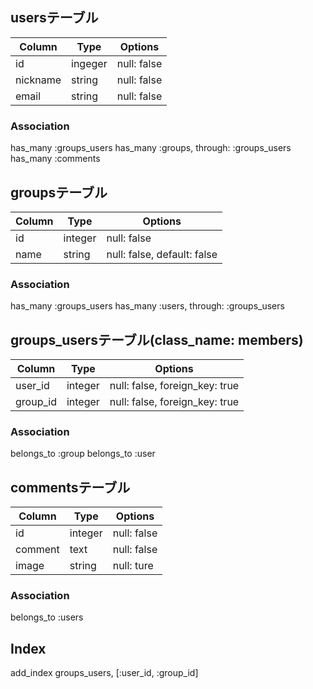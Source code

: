 ## usersテーブル

|Column|Type|Options|
|------|----|-------|
|id|ingeger|null: false|
|nickname|string|null: false|
|email|string|null: false|

### Association
has_many :groups_users
has_many :groups, through: :groups_users
has_many :comments

## groupsテーブル

|Column|Type|Options|
|------|----|-------|
|id|integer|null: false|
|name|string|null: false, default: false|

### Association
has_many :groups_users
has_many :users, through: :groups_users

## groups_usersテーブル(class_name: members)

|Column|Type|Options|
|------|----|-------|
|user_id|integer|null: false, foreign_key: true|
|group_id|integer|null: false, foreign_key: true|

### Association
belongs_to :group
belongs_to :user

## commentsテーブル

|Column|Type|Options|
|------|----|-------|
|id|integer|null: false|
|comment|text|null: false|
|image|string|null: ture|

### Association
belongs_to :users

## Index

add_index groups_users, [:user_id, :group_id]